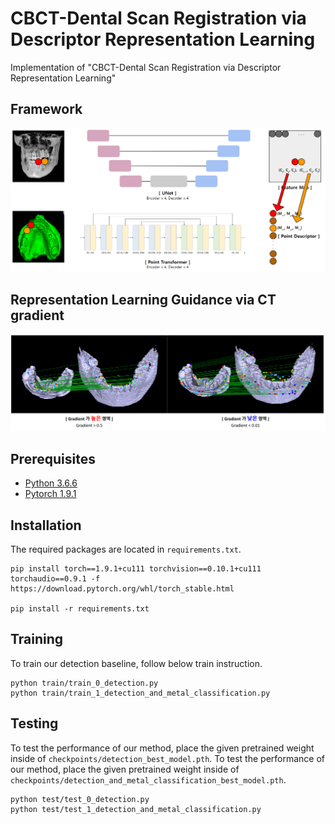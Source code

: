 # CBCT-Dental Scan Registration via Descriptor Representation Learning

Implementation of "CBCT-Dental Scan Registration via Descriptor Representation Learning"

## Framework
![](fig/framework.png)

## Representation Learning Guidance via CT gradient
![](fig/CtGradient.png)


## Prerequisites
- [Python 3.6.6](https://www.python.org/)
- [Pytorch 1.9.1](https://pytorch.org/get-started/locally/)


## Installation
The required packages are located in `requirements.txt`.
```
pip install torch==1.9.1+cu111 torchvision==0.10.1+cu111 torchaudio==0.9.1 -f https://download.pytorch.org/whl/torch_stable.html

pip install -r requirements.txt
```


## Training 
To train our detection baseline, follow below train instruction.

```
python train/train_0_detection.py 
python train/train_1_detection_and_metal_classification.py 
```

## Testing
To test the performance of our method, place the given pretrained weight inside of `checkpoints/detection_best_model.pth`.
To test the performance of our method, place the given pretrained weight inside of `checkpoints/detection_and_metal_classification_best_model.pth`.

```
python test/test_0_detection.py
python test/test_1_detection_and_metal_classification.py
```
